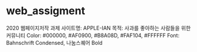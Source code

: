 # web_assigment

2020 웹페이지저작 과제
사이트명: APPLE-IAN
목적: 사과를 좋아하는 사람들을 위한 커뮤니티
Color: #000000, #AF0900, #B8A08D, #FAF104, #FFFFFF
Font: Bahnschrift Condensed, 나눔스퀘어 Bold
